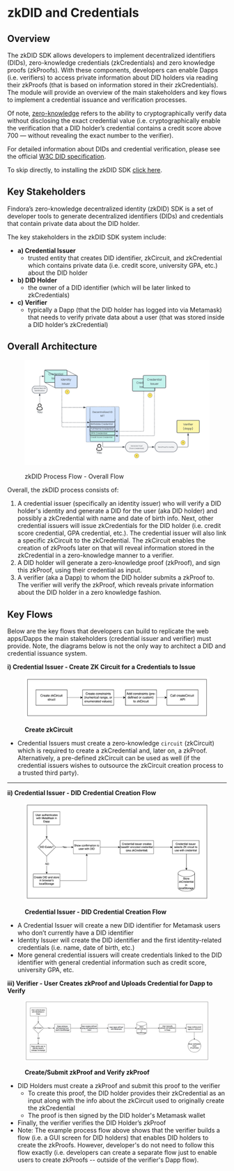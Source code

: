 # zkDID and Credentials

## Overview

The zkDID SDK allows developers to implement decentralized identifiers (DIDs), zero-knowledge credentials (zkCredentials) and zero knowledge proofs (zkProofs). With these components, developers can enable Dapps (i.e. verifiers) to access private information about DID holders via reading their zkProofs (that is based on information stored in their zkCredentials). The module will provide an overview of the main stakeholders and key flows to implement a credential issuance and verification processes.

Of note, [zero-knowledge](https://hackernoon.com/eli5-zero-knowledge-proof-78a276db9eff) refers to the ability to cryptographically verify data without disclosing the exact credential value (i.e. cryptographically enable the verification that a DID holder’s credential contains a credit score above 700 — without revealing the exact number to the verifier).

For detailed information about DIDs and credential verification, please see the official [W3C DID specification](https://www.w3.org/2019/did-wg/).

To skip directly, to installing the zkDID SDK [click here](../developers/developer-sdks/zkdid-sdk/zkdid-sdk-installation.md).

## Key Stakeholders

Findora’s zero-knowledge decentralized identity (zkDID) SDK is a set of developer tools to generate decentralized identifiers (DIDs) and credentials that contain private data about the DID holder.

The key stakeholders in the zkDID SDK system include:

* **a) Credential Issuer**&#x20;
  * trusted entity that creates DID identifier, zkCircuit, and zkCredential which contains private data (i.e. credit score, university GPA, etc.) about the DID holder
* **b) DID Holder**
  * the owner of a DID identifier (which will be later linked to zkCredentials)
* **c) Verifier**&#x20;
  * typically a Dapp (that the DID holder has logged into via Metamask) that needs to verify private data about a user (that was stored inside a DID holder’s zkCredential)

## Overall Architecture

<figure><img src="../.gitbook/assets/image (15).png" alt=""><figcaption><p>zkDID Process Flow - Overall Flow</p></figcaption></figure>

Overall, the zkDID process consists of:

1. A credential issuer (specifically an identity issuer) who will verify a DID holder's identity and generate a DID for the user (aka DID holder) and possibly a zkCredential with name and date of birth info. Next, other credential issuers will issue zkCredentials for the DID holder (i.e. credit score credential, GPA credential, etc.). The credential issuer will also link a specific zkCircuit to the zkCredential. The zkCircuit enables the creation of zkProofs later on that will reveal information stored in the zkCredential in a zero-knowledge manner to a verifier.
2. A DID holder will generate a zero-knowledge proof (zkProof), and sign this zkProof, using their credential as input.
3. A verifier (aka a Dapp) to whom the DID holder submits a zkProof to. The verifier will verify the zkProof, which reveals private information about the DID holder in a zero knowledge fashion.

## Key Flows

Below are the key flows that developers can build to replicate the web apps/Dapps the main stakeholders (credential issuer and verifier) must provide. Note, the diagrams below is not the only way to architect a DID and credential issuance system.

**i) Credential Issuer - Create ZK Circuit for a Credentials to Issue**

<figure><img src="../.gitbook/assets/image (22) (1).png" alt=""><figcaption><p><strong>Create zkCircuit</strong></p></figcaption></figure>

* Credential Issuers must create a zero-knowledge `circuit` (zkCircuit) which is required to create a zkCredential and, later on, a zkProof. Alternatively, a pre-defined zkCircuit can be used as well (if the credential issuers wishes to outsource the zkCircuit creation process to a trusted third party).

****

**ii) Credential Issuer - DID Credential Creation Flow**

<figure><img src="../.gitbook/assets/image (18) (1).png" alt=""><figcaption><p><strong>Credential Issuer - DID Credential Creation Flow</strong></p></figcaption></figure>

* A Credential Issuer will create a new DID identifier for Metamask users who don’t currently have a DID identifier
* Identity Issuer will create the DID identifier and the first identity-related credentials (i.e. name, date of birth, etc.)
* More general credential issuers will create credentials linked to the DID identifier with general credential information such as credit score, university GPA, etc.



**iii) Verifier - User Creates zkProof and Uploads Credential for Dapp to Verify**

<figure><img src="../.gitbook/assets/image (13).png" alt=""><figcaption><p><strong>Create/Submit zkProof and Verify zkProof</strong></p></figcaption></figure>

* DID Holders must create a zkProof and submit this proof to the verifier
  * To create this proof, the DID holder provides their zkCredential as an input along with the info about the zkCircuit used to originally create the zkCredential
  * The proof is then signed by the DID holder's Metamask wallet
* Finally, the verifier verifies the DID Holder’s zkProof
* Note: The example process flow above shows that the verifier builds a flow (i.e. a GUI screen for DID holders) that enables DID holders to create the zkProofs. However, developer's do not need to follow this flow exactly (i.e. developers can create a separate flow just to enable users to create zkProofs -- outside of the verifier's Dapp flow).

